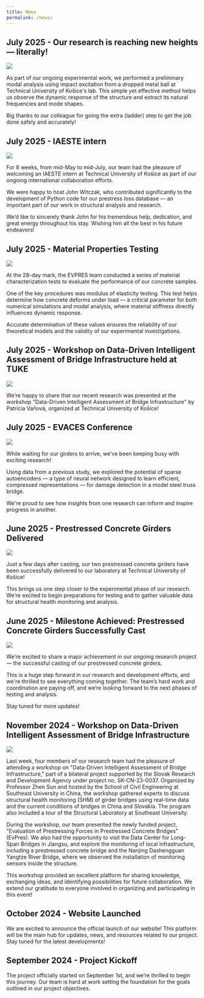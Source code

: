```yaml
---
title: News
permalink: /news/
---
```


## July 2025 - Our research is reaching new heights — literally!
 <img src="/images/EMA1.jpg"/>

As part of our ongoing experimental work, we performed a preliminary modal analysis using impact excitation from a dropped metal ball at Technical University of Košice's lab. This simple yet effective method helps us observe the dynamic response of the structure and extract its natural frequencies and mode shapes.

Big thanks to our colleague for going the extra (ladder) step to get the job done safely and accurately!

## July 2025 - IAESTE intern
 <img src="/images/John.jpg"/>
 
For 8 weeks, from mid-May to mid-July, our team had the pleasure of welcoming an IAESTE intern at Technical University of Košice as part of our ongoing international collaboration efforts.

We were happy to host John Witczak, who contributed significantly to the development of Python code for our prestress loss database — an important part of our work in structural analysis and research.

We’d like to sincerely thank John for his tremendous help, dedication, and great energy throughout his stay. Wishing him all the best in his future endeavors!

## July 2025 - Material Properties Testing
 <img src="/images/material.jpg"/>

At the 28-day mark, the EVPRES team conducted a series of material characterization tests to evaluate the performance of our concrete samples.

One of the key procedures was modulus of elasticity testing. This test helps determine how concrete deforms under load — a critical parameter for both numerical simulations and modal analysis, where material stiffness directly influences dynamic response.

Accurate determination of these values ensures the reliability of our theoretical models and the validity of our experimental investigations.

## July 2025 - Workshop on Data-Driven Intelligent Assessment of Bridge Infrastructure held at TUKE
 <img src="/images/workshop_SK.jpg"/>

We’re happy to share that our recent research was presented at the workshop "Data-Driven Intelligent Assessment of Bridge Infrastructure" by Patrícia Vaňová, organized at Technical University of Košice!

## July 2025 - EVACES Conference
 <img src="/images/EVACES.jpg"/>

While waiting for our girders to arrive, we’ve been keeping busy with exciting research! 

Using data from a previous study, we explored the potential of sparse autoencoders — a type of neural network designed to learn efficient, compressed representations — for damage detection in a model steel truss bridge.

We're proud to see how insights from one research can inform and inspire progress in another.

## June 2025 - Prestressed Concrete Girders Delivered
 <img src="/images/delivery.jpg"/>

Just a few days after casting, our two prestressed concrete girders have been successfully delivered to our laboratory at Technical University of Košice!

This brings us one step closer to the experimental phase of our research. We’re excited to begin preparations for testing and to gather valuable data for structural health monitoring and analysis.

## June 2025 - Milestone Achieved: Prestressed Concrete Girders Successfully Cast
 <img src="/images/prefa.jpg"/>

We’re excited to share a major achievement in our ongoing research project — the successful casting of our prestressed concrete girders.

This is a huge step forward in our research and development efforts, and we're thrilled to see everything coming together. The team’s hard work and coordination are paying off, and we’re looking forward to the next phases of testing and analysis. 

Stay tuned for more updates!

## November 2024 - Workshop on Data-Driven Intelligent Assessment of Bridge Infrastructure
 <img src="/images/china.jpg"/>

Last week, four members of our research team had the pleasure of attending a workshop on "Data-Driven Intelligent Assessment of Bridge Infrastructure," part of a bilateral project supported by the Slovak Research and Development Agency under project no. SK-CN-23-0037. Organized by Professor Zhen Sun and hosted by the School of Civil Engineering at Southeast University in China, the workshop gathered experts to discuss structural health monitoring (SHM) of girder bridges using real-time data and the current conditions of bridges in China and Slovakia. The program also included a tour of the Structural Laboratory at Southeast University.

During the workshop, our team presented the newly funded project, "Evaluation of Prestressing Forces in Prestressed Concrete Bridges" (EvPres). We also had the opportunity to visit the Data Center for Long-Span Bridges in Jiangsu, and explore the monitoring of local infrastructure, including a prestressed concrete bridge and the Nanjing Dashengguan Yangtze River Bridge, where we observed the installation of monitoring sensors inside the structure.

This workshop provided an excellent platform for sharing knowledge, exchanging ideas, and identifying possibilities for future collaboration. We extend our gratitude to everyone involved in organizing and participating in this event!

## October 2024 - Website Launched

We are excited to announce the official launch of our website! This platform will be the main hub for updates, news, and resources related to our project. Stay tuned for the latest developments!

## September 2024 - Project Kickoff

The project officially started on September 1st, and we’re thrilled to begin this journey. Our team is hard at work setting the foundation for the goals outlined in our project objectives.